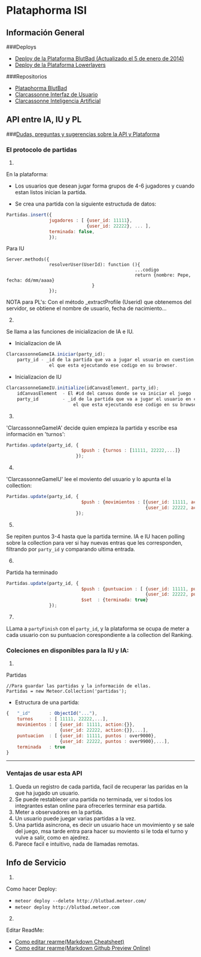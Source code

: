 Plataphorma ISI
=============================

## Información General
###Deploys
* [Deploy de la Plataforma BlutBad (Actualizado el 5 de enero de 2014)](http://blutbad.meteor.com/ "Deploy de la Plataforma BlutBad") 
* [Deploy de la Plataforma Lowerlayers](http://lowerlayers.meteor.com/ "Plataforma de Juegos LowerLayers")

###Repositorios
* [Plataphorma BlutBad](https://github.com/BlutBad/ISI-Clarcassonne-PL "Plataphorma BlutBad")
* [Clarcassonne Interfaz de Usuario](https://github.com/locobiedma/iu_carcassone "Clarcassonne UI")
* [Clarcassonne Inteligencia Artificial](https://github.com/ciglesiasgo/IA-Carcassonne "Clarcassonne IA")




## API entre IA, IU y PL
###[Dudas, preguntas y sugerencias sobre la API y Plataforma](https://github.com/BlutBad/Clarcassonne-ISI-Integration/issues "Dudas, preguntas y sugerencias")

### El protocolo de partidas
1.
En la plataforma: 

* Los usuarios que desean jugar forma grupos de 4-6 jugadores y cuando estan listos inician la partida.

* Se crea una partida con la siguiente estructuda de datos:

```javascript
Partidas.insert({
                jugadores : [ {user_id: 11111},
                              {user_id: 22222}, ... ],
                terminada: false,
                });
```
Para IU
```
Server.methods({
                resolverUser(UserId): function (){
                                                ...codigo
                                                return {nombre: Pepe, fecha: dd/mm/aaaa}
                                }
                });

```

NOTA para PL's: Con el método _extractProfile (Userid) que obtenemos del servidor, se obtiene el nombre de usuario, fecha de nacimiento...

2.
Se llama a las funciones de inicializacion de IA e IU. 

* Inicializacion de IA

```javascript 
ClarcassonneGameIA.iniciar(party_id);
    party_id - _id de la partida que va a jugar el usuario en cuestion,
                el que esta ejecutando ese codigo en su browser.
```
    
* Inicializacion de IU

```javascript
ClarcassonneGameIU.initialize(idCanvasElement, party_id);
    idCanvasElement  - El #id del canvas donde se va iniciar el juego
    party_id         - _id de la partida que va a jugar el usuario en cuestion,
                         el que esta ejecutando ese codigo en su browser.
```

3.
'ClarcassonneGameIA' decide quien empieza la partida y escribe esa información en 'turnos':

```javascript
Partidas.update(party_id, {
                            $push : {turnos : [11111, 22222,...]}
                          });
```

4.
 'ClarcassonneGameIU' lee el moviento del usuario y lo apunta el la collection:

```javascript
Partidas.update(party_id, {
                            $push : {movimientos : [{user_id: 11111, action:{}},
                                                    {user_id: 22222, action:{}},...]}
                          });
```

5.
Se repiten puntos 3-4 hasta que la partida termine.
IA e IU hacen polling sobre la collection para ver si hay nuevas entras que les corresponden, filtrando por `party_id` y comparando ultima entrada.


6.
Partida ha terminado

```javascript
Partidas.update(party_id, {
                            $push : {puntuacion : [ {user_id: 11111, puntos : over9000},
                                                    {user_id: 22222, puntos : over9900},...]},
                            $set  : {terminada: true}
                });
```

7.
LLama a `partyFinish` con el `party_id`, y la plataforma se ocupa de meter
 a cada usuario con su puntuacion corespondiente a la collection del Ranking. 



### Coleciones en disponibles para la IU y IA:
1. 
Partidas

```
//Para guardar las partidas y la información de ellas.
Partidas = new Meteor.Collection('partidas');
```

* Estructura de una partida:

```javascript
{   "_id"       : ObjectId("..."),
    turnos      : [ 11111, 22222,...],
    movimientos : [ {user_id: 11111, action:{}},
                    {user_id: 22222, action:{}},...],
    puntuacion  : [ {user_id: 11111, puntos : over9000},
                    {user_id: 22222, puntos : over9900},...],
    terminada   : true                          
}                                                     
```

---
### Ventajas de usar esta API
1. Queda un registro de cada partida, facil de recuperar las paridas en la que ha jugado un usuario.
2. Se puede restablecer una partida no terminada, ver si todos los integrantes estan online para ofrecerles terminar esa partida.
3. Meter a observadores en la partida.
4. Un usuario puede juegar varias partidas a la vez.
5. Una partida asincrona, es decir un usuario hace un movimiento y se sale del juego, msa tarde entra para hacer su moviento si le toda el turno y vulve a salir, como en ajedrez.
6. Parece facil e intuitivo, nada de llamadas remotas.



## Info de Servicio
1.
Como hacer Deploy:

* `meteor deploy --delete http://blutbad.meteor.com/`
* `meteor deploy http://blutbad.meteor.com`


2.
Editar ReadMe:

* [Como editar rearme(Markdown Cheatsheet)](https://github.com/adam-p/markdown-here/wiki/Markdown-Cheatsheet#wiki-lists "Markdown Cheatsheet")
* [Como editar rearme(Markdown Github Preview Online)](http://github-preview.herokuapp.com/ "Markdown GitHub Online")

